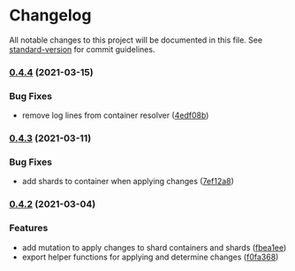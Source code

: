 # Changelog

All notable changes to this project will be documented in this file. See [standard-version](https://github.com/conventional-changelog/standard-version) for commit guidelines.

### [0.4.4](https://github.com/shattercms/shards-module/compare/v0.4.3...v0.4.4) (2021-03-15)


### Bug Fixes

* remove log lines from container resolver ([4edf08b](https://github.com/shattercms/shards-module/commit/4edf08b0dd259d40ef4abf00ee44cfe100f39f5c))

### [0.4.3](https://github.com/shattercms/shards-module/compare/v0.4.2...v0.4.3) (2021-03-11)


### Bug Fixes

* add shards to container when applying changes ([7ef12a8](https://github.com/shattercms/shards-module/commit/7ef12a8b85360c0360fafa4159ca744816f46508))

### [0.4.2](https://github.com/shattercms/shards-module/compare/v0.4.1...v0.4.2) (2021-03-04)


### Features

* add mutation to apply changes to shard containers and shards ([fbea1ee](https://github.com/shattercms/shards-module/commit/fbea1ee1e3cfb68ebf7b7b4eb41adce34c4f42a7))
* export helper functions for applying and determine changes ([f0fa368](https://github.com/shattercms/shards-module/commit/f0fa368b8f838c9b8767ba131628833d369fcefb))
